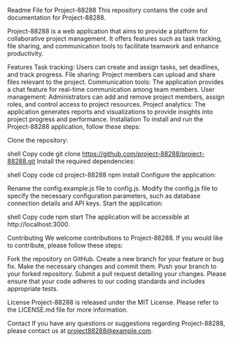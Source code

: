Readme File for Project-88288
This repository contains the code and documentation for Project-88288.

Project-88288 is a web application that aims to provide a platform for collaborative project management. It offers features such as task tracking, file sharing, and communication tools to facilitate teamwork and enhance productivity.

Features
Task tracking: Users can create and assign tasks, set deadlines, and track progress.
File sharing: Project members can upload and share files relevant to the project.
Communication tools: The application provides a chat feature for real-time communication among team members.
User management: Administrators can add and remove project members, assign roles, and control access to project resources.
Project analytics: The application generates reports and visualizations to provide insights into project progress and performance.
Installation
To install and run the Project-88288 application, follow these steps:

Clone the repository:

shell
Copy code
git clone https://github.com/project-88288/project-88288.git
Install the required dependencies:

shell
Copy code
cd project-88288
npm install
Configure the application:

Rename the config.example.js file to config.js.
Modify the config.js file to specify the necessary configuration parameters, such as database connection details and API keys.
Start the application:

shell
Copy code
npm start
The application will be accessible at http://localhost:3000.

Contributing
We welcome contributions to Project-88288. If you would like to contribute, please follow these steps:

Fork the repository on GitHub.
Create a new branch for your feature or bug fix.
Make the necessary changes and commit them.
Push your branch to your forked repository.
Submit a pull request detailing your changes.
Please ensure that your code adheres to our coding standards and includes appropriate tests.

License
Project-88288 is released under the MIT License. Please refer to the LICENSE.md file for more information.

Contact
If you have any questions or suggestions regarding Project-88288, please contact us at project88288@example.com.
